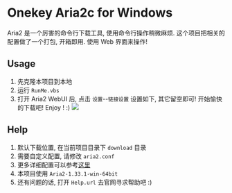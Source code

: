 # Onekey Aria2c for Windows

Aria2 是一个厉害的命令行下载工具, 使用命令行操作稍微麻烦. 这个项目把相关的配置做了一个打包, 开箱即用. 使用 Web 界面来操作! 

## Usage

1. 先克隆本项目到本地 
2. 运行 `RunMe.vbs`
3. 打开 Aria2 WebUI 后, 点击 `设置`--`链接设置` 设置如下, 其它留空即可! 开始愉快的下载吧! Enjoy ! :)
![](http://ww4.sinaimg.cn/large/0060lm7Tly1fm96ovc6omj30gl0bt3yr.jpg)

## Help

1. 默认下载位置, 在当前项目目录下 `download` 目录
2. 需要自定义配置, 请修改 `aria2.conf`
3. 更多详细配置可以参考[这里](https://aria2c.com/usage.html)
4. 本项目使用 `Aria2-1.33.1-win-64bit`
5. 还有问题的话, 打开 `Help.url` 去官网寻求帮助吧 :)